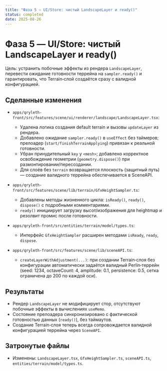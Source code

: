 ```yaml
---
title: "Фаза 5 — UI/Store: чистый LandscapeLayer и ready()"
status: completed
date: 2025-08-26
---
```


# Фаза 5 — UI/Store: чистый LandscapeLayer и ready()

Цель: устранить побочные эффекты из рендера `LandscapeLayer`, перевести ожидание готовности террейна на `sampler.ready()` и гарантировать, что Terrain‑слой создаётся сразу с валидной конфигурацией.

## Сделанные изменения

- `apps/qryleth-front/src/features/scene/ui/renderer/landscape/LandscapeLayer.tsx`:
  - Удалена логика создания default terrain и вызовы `updateLayer` из рендера.
  - Добавлено ожидание `sampler.ready()` в `useEffect` без таймеров; прелоадер (`start/finishTerrainApplying`) привязан к реальной готовности.
  - Убран принудительный `key` у `<mesh>`; добавлено корректное освобождение геометрии (`geometry.dispose()`) при размонтировании/пересоздании.
  - Для слоёв без `terrain` возвращается плоскость (защитный путь) — создание валидного террейна обеспечивается в SceneAPI.

- `apps/qryleth-front/src/features/scene/lib/terrain/GfxHeightSampler.ts`:
  - Добавлены методы жизненного цикла: `isReady()`, `ready()`, `dispose()` с подробными комментариями.
  - `ready()` инициирует загрузку высот/изображения для heightmap и резолвит промис после готовности.

- `apps/qryleth-front/src/entities/terrain/model/types.ts`:
  - Интерфейс `GfxHeightSampler` расширен методами `isReady`, `ready`, `dispose`.

- `apps/qryleth-front/src/features/scene/lib/sceneAPI.ts`:
  - `createLayerWithAdjustment(...)`: при создании Terrain‑слоя без конфигурации автоматически задаётся валидный Perlin‑террейн (seed: 1234, octaveCount: 4, amplitude: 0.1, persistence: 0.5, сетка ограничена до 200 по каждой оси).

## Результаты

- Рендер `LandscapeLayer` не модифицирует стор, отсутствуют побочные эффекты в вычислениях `useMemo`.
- Состояние прелоадера синхронизировано с фактической готовностью данных (`ready()`), без таймаутов.
- Создание Terrain‑слоя теперь всегда сопровождается валидной конфигурацией террейна через `SceneAPI`.

## Затронутые файлы

- Изменены: `LandscapeLayer.tsx`, `GfxHeightSampler.ts`, `sceneAPI.ts`, `entities/terrain/model/types.ts`.

